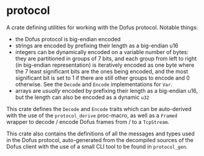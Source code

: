 # protocol

A crate defining utilities for working with the Dofus protocol. Notable
things:
* the Dofus protocol is big-endian encoded
* strings are encoded by prefixing their length as a big-endian u16
* integers can be dynamically encoded on a variable number of bytes:
  they are partitioned in groups of 7 bits, and each group from left to
  right (in big-endian representation) is iteratively encoded as one byte
  where the 7 least significant bits are the ones being encoded, and the
  most significant bit is set to 1 if there are still other groups to
  encode and 0 otherwise. See the `Decode` and `Encode` implementations for
  `Var`.
* arrays are *usually* encoded by prefixing their length as a big-endian u16,
  but the length can also be encoded as a dynamic `u32`

This crate defines the `Decode` and `Encode` traits which can be auto-derived
with the use of the `protocol_derive` proc-macro, as well as a `Framed` wrapper
to decode / encode Dofus frames from / to a `TcpStream`.

This crate also contains the definitions of all the messages and types used
in the Dofus protocol, auto-generated from the decompiled sources of the Dofus
client with the use of a small CLI tool to be found in `protocol_gen`.
